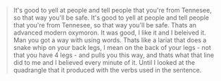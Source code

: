 > It's good to yell at people and tell people that you're from Tennesee, so that
> way you'll be safe. It's good to yell at people and tell people that you're
> from Tennesee, so that way you'll be safe. Thats an advanced modern oxymoron.
> It was good, I like it and I beleived it. Man you got a way with using words.
> Thats like a lariat that does a snake whip on your back legs, I mean on the
> back of your legs - not that you have 4 legs - and pulls you this way, and
> thats what that line did to me and I believed every minute of it. Until I
> looked at the quadrangle that it produced with the verbs used in the sentence.
